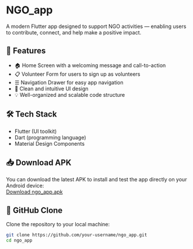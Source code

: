 # NGO_app

A modern Flutter app designed to support NGO activities — enabling users to contribute, connect, and help make a positive impact.

## 🌟 Features
- 🏠 Home Screen with a welcoming message and call-to-action  
- 📋 Volunteer Form for users to sign up as volunteers  
- ☰ Navigation Drawer for easy app navigation  
- 🎨 Clean and intuitive UI design  
- 💡 Well-organized and scalable code structure  

## 🛠 Tech Stack
- Flutter (UI toolkit)  
- Dart (programming language)  
- Material Design Components  

## 📥 Download APK

You can download the latest APK to install and test the app directly on your Android device:  
[Download ngo_app.apk](https://drive.google.com/file/d/1Qiw7PvuD-zlYjzXydFRXheDo7lKLk9F_/view?usp=sharing)

## 🚀 GitHub Clone

Clone the repository to your local machine:

```bash
git clone https://github.com/your-username/ngo_app.git
cd ngo_app
